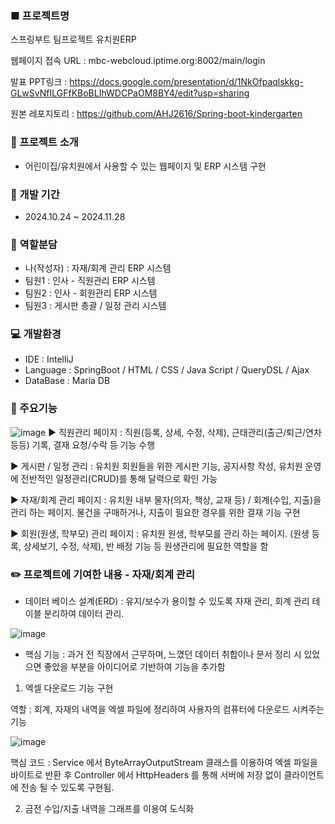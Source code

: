 ### ■ 프로젝트명
스프링부트 팀프로젝트 유치원ERP

웹페이지 접속 URL : mbc-webcloud.iptime.org:8002/main/login

발표 PPT링크 : https://docs.google.com/presentation/d/1NkOfpaqlskkg-GLwSvNfILGFfKBoBLIhWDCPaOM8BY4/edit?usp=sharing

원본 레포지토리 : https://github.com/AHJ2616/Spring-boot-kindergarten

### :seedling: 프로젝트 소개
- 어린이집/유치원에서 사용할 수 있는 웹페이지 및 ERP 시스템 구현

### :date: 개발 기간
- 2024.10.24 ~ 2024.11.28

### :open_hands: 역할분담
- 나(작성자) : 자재/회계 관리 ERP 시스템
- 팀원1 : 인사 - 직원관리 ERP 시스템
- 팀원2 : 인사 - 회원관리 ERP 시스템
- 팀원3 : 게시판 총괄 / 일정 관리 시스템

### :computer: 개발환경
- IDE : IntelliJ
- Language : SpringBoot / HTML / CSS / Java Script / QueryDSL / Ajax
- DataBase : Maria DB

### :file_folder: 주요기능
![image](https://github.com/user-attachments/assets/4de16560-02f9-4303-b004-3f4f75bfe198)
▶ 직원관리 페이지 : 직원(등록, 상세, 수정, 삭제), 근태관리(출근/퇴근/연차 등등) 기록, 결재 요청/수락 등 기능 수행

▶ 게시판 / 일정 관리 : 유치원 회원들을 위한 게시판 기능, 공지사항 작성, 유치원 운영에 전반적인 일정관리(CRUD)를 통해 달력으로 확인 가능 

▶ 자재/회계 관리 페이지 : 유치원 내부 물자(의자, 책상, 교재 등) / 회계(수입, 지출)을 관리 하는 페이지. 물건을 구매하거나, 지출이 필요한 경우를 위한 결재 기능 구현

▶ 회원(원생, 학부모) 관리 페이지 : 유치원 원생, 학부모를 관리 하는 페이지. (원생 등록, 상세보기, 수정, 삭제), 반 배정 기능 등 원생관리에 필요한 역할을 함

### :pencil2: 프로젝트에 기여한 내용 - 자재/회계 관리

- 데이터 베이스 설계(ERD) : 유지/보수가 용이할 수 있도록 자재 관리, 회계 관리 테이블 분리하여 데이터 관리.

![image](https://github.com/user-attachments/assets/51c0c088-7d79-4c99-bb8a-99f0f94e5285)


- 핵심 기능
: 과거 전 직장에서 근무하며, 느꼈던 데이터 취합이나 문서 정리 시 있었으면 좋았을 부분을 아이디어로 기반하여 기능을 추가함

1. 엑셀 다운로드 기능 구현

역할 : 회계, 자재의 내역을 엑셀 파일에 정리하여 사용자의 컴퓨터에 다운로드 시켜주는 기능

![image](https://github.com/user-attachments/assets/483adc42-1d21-423e-b915-7aa5a9420202)

핵심 코드 : Service 에서 ByteArrayOutputStream 클래스를 이용하여 엑셀 파일을 바이트로 반환 후 Controller 에서 HttpHeaders 를 통해
서버에 저장 없이 클라이언트에 전송 될 수 있도록 구현됨. 
     
2. 금전 수입/지출 내역을 그래프를 이용여 도식화

